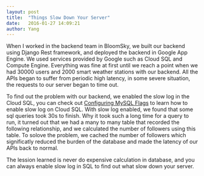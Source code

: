 ```yaml
---
layout: post
title:  "Things Slow Down Your Server"
date:   2016-01-27 14:09:21
author: Yang
---
```

When I worked in the backend team in BloomSky, we built our backend using Django Rest framework, and deployed the backend in Google App Engine. We used services provided by Google such as Cloud SQL and Compute Engine. Everything was fine at first until we reach a point when we had 30000 users and 2000 smart weather stations with our backend. All the APIs began to suffer from periodic high latency, in some severe situation, the requests to our server began to time out.

To find out the problem with our backend, we enabled the slow log in the 
Cloud SQL, you can check out [Configuring MySQL Flags][Configuring-MySQL-Flags] to learn how to enable slow log on Cloud SQL. With slow log enabled, we found
that some sql queries took 30s to finish. Why it took such a long time for 
a query to run, it turned out that we had a many to many table that recorded
the following relationship, and we calculated the number of followers using this table. To solove the problem, we cached the number of followers which significatly reduced the burden of the database and made the latency of our APIs back to normal.

The lession learned is never do expensive calculation in database, and you can always enable slow log in SQL to find out what slow down your server.



[Configuring-MySQL-Flags]: https://cloud.google.com/sql/docs/mysql-flags
